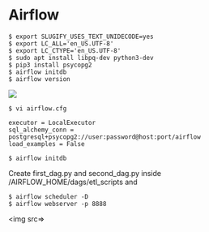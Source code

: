 # Airflow

```
$ export SLUGIFY_USES_TEXT_UNIDECODE=yes
$ export LC_ALL='en_US.UTF-8'
$ export LC_CTYPE='en_US.UTF-8'
$ sudo apt install libpq-dev python3-dev
$ pip3 install psycopg2
$ airflow initdb
$ airflow version
```  

<img src=https://github.com/RubensZimbres/Repo-2019/blob/master/Airflow/Pics/ariflow0.png>  

```
$ vi airflow.cfg
 
executor = LocalExecutor
sql_alchemy_conn = postgresql+psycopg2://user:password@host:port/airflow
load_examples = False

$ airflow initdb
```  

Create first_dag.py and second_dag.py inside /AIRFLOW_HOME/dags/etl_scripts and 

```
$ airflow scheduler -D
$ airflow webserver -p 8888
```  

<img src=>  
